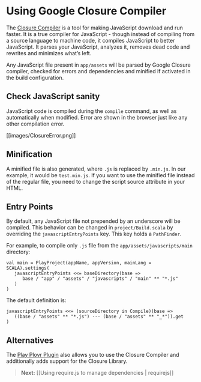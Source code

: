 # Using Google Closure Compiler

The [Closure Compiler](http://code.google.com/p/closure-compiler/) is a tool for making JavaScript download and run faster. It is a true compiler for JavaScript - though instead of compiling from a source language to machine code, it compiles JavaScript to better JavaScript. It parses your JavaScript, analyzes it, removes dead code and rewrites and minimizes what’s left.

Any JavaScript file present in `app/assets` will be parsed by Google Closure compiler, checked for errors and dependencies and minified if activated in the build configuration.

## Check JavaScript sanity

JavaScript code is compiled during the `compile` command, as well as automatically when modified. Error are shown in the browser just like any other compilation error.

[[images/ClosureError.png]]

## Minification

A minified file is also generated, where `.js` is replaced by `.min.js`. In our example, it would be `test.min.js`. If you want to use the minified file instead of the regular file, you need to change the script source attribute in your HTML.

## Entry Points

By default, any JavaScript file not prepended by an underscore will be compiled. This behavior can be changed in `project/Build.scala` by overriding the `javascriptEntryPoints` key. This key holds a `PathFinder`.

For example, to compile only `.js` file from the `app/assets/javascripts/main` directory:

```
val main = PlayProject(appName, appVersion, mainLang = SCALA).settings(
   javascriptEntryPoints <<= baseDirectory(base =>
      base / "app" / "assets" / "javascripts" / "main" ** "*.js"
   )
)
```

The default definition is:

```
javascriptEntryPoints <<= (sourceDirectory in Compile)(base =>
   ((base / "assets" ** "*.js") --- (base / "assets" ** "_*")).get
)
```

## Alternatives

The [Play Plovr Plugin](https://github.com/benmccann/play-plovr-plugin) also allows you to use the Closure Compiler and additionally adds support for the Closure Library.

> **Next:** [[Using require.js to manage dependencies | requirejs]]